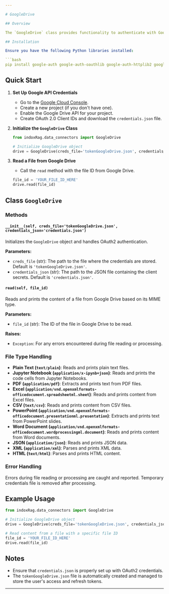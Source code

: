 ```yaml
---

# GoogleDrive 

## Overview

The `GoogleDrive` class provides functionality to authenticate with Google Drive using OAuth2 and read the content of various file types from Google Drive. It supports multiple file formats including plain text, Jupyter Notebooks, PDF, Excel, CSV, PowerPoint, Word documents, JSON, XML, and HTML.

## Installation

Ensure you have the following Python libraries installed:

```bash
pip install google-auth google-auth-oauthlib google-auth-httplib2 google-api-python-client pandas nbformat PyPDF2 python-pptx python-docx beautifulsoup4
```

## Quick Start

1. **Set Up Google API Credentials**

   - Go to the [Google Cloud Console](https://console.cloud.google.com/).
   - Create a new project (if you don't have one).
   - Enable the Google Drive API for your project.
   - Create OAuth 2.0 Client IDs and download the `credentials.json` file.

2. **Initialize the `GoogleDrive` Class**

   ```python
   from indoxRag.data_connectors import GoogleDrive

   # Initialize GoogleDrive object
   drive = GoogleDrive(creds_file='tokenGoogleDrive.json', credentials_json='credentials.json')
   ```

3. **Read a File from Google Drive**

   - Call the `read` method with the file ID from Google Drive.

   ```python
   file_id = 'YOUR_FILE_ID_HERE'
   drive.read(file_id)
   ```

## Class `GoogleDrive`

### Methods

#### `__init__(self, creds_file='tokenGoogleDrive.json', credentials_json='credentials.json')`

Initializes the `GoogleDrive` object and handles OAuth2 authentication.

**Parameters:**
- `creds_file` (str): The path to the file where the credentials are stored. Default is `'tokenGoogleDrive.json'`.
- `credentials_json` (str): The path to the JSON file containing the client secrets. Default is `'credentials.json'`.



#### `read(self, file_id)`

Reads and prints the content of a file from Google Drive based on its MIME type.

**Parameters:**
- `file_id` (str): The ID of the file in Google Drive to be read.

**Raises:**
- `Exception`: For any errors encountered during file reading or processing.

### File Type Handling

- **Plain Text (`text/plain`)**: Reads and prints plain text files.
- **Jupyter Notebook (`application/x-ipynb+json`)**: Reads and prints the code cells from Jupyter Notebooks.
- **PDF (`application/pdf`)**: Extracts and prints text from PDF files.
- **Excel (`application/vnd.openxmlformats-officedocument.spreadsheetml.sheet`)**: Reads and prints content from Excel files.
- **CSV (`text/csv`)**: Reads and prints content from CSV files.
- **PowerPoint (`application/vnd.openxmlformats-officedocument.presentationml.presentation`)**: Extracts and prints text from PowerPoint slides.
- **Word Document (`application/vnd.openxmlformats-officedocument.wordprocessingml.document`)**: Reads and prints content from Word documents.
- **JSON (`application/json`)**: Reads and prints JSON data.
- **XML (`application/xml`)**: Parses and prints XML data.
- **HTML (`text/html`)**: Parses and prints HTML content.

### Error Handling

Errors during file reading or processing are caught and reported. Temporary credentials file is removed after processing.

## Example Usage

```python
from indoxRag.data_connectors import GoogleDrive

# Initialize GoogleDrive object
drive = GoogleDrive(creds_file='tokenGoogleDrive.json', credentials_json='credentials.json')

# Read content from a file with a specific file ID
file_id = 'YOUR_FILE_ID_HERE'
drive.read(file_id)
```

## Notes

- Ensure that `credentials.json` is properly set up with OAuth2 credentials.
- The `tokenGoogleDrive.json` file is automatically created and managed to store the user's access and refresh tokens.

---
```


